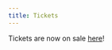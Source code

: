 ```yaml
---
title: Tickets
---
```


Tickets are now on sale [here](https://www.eventbrite.com/e/lambdale-2019-tickets-63598072547)!
